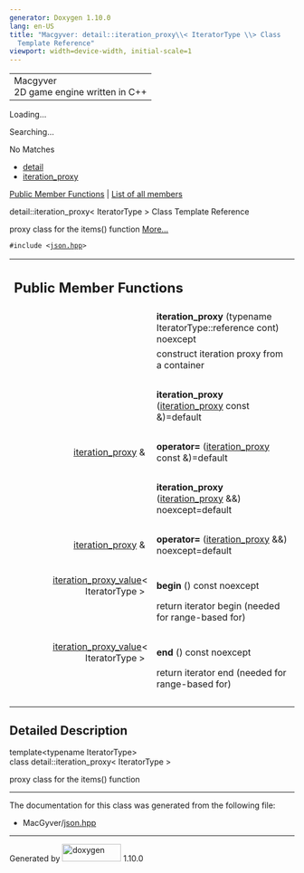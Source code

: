 ```yaml
---
generator: Doxygen 1.10.0
lang: en-US
title: "Macgyver: detail::iteration_proxy\\< IteratorType \\> Class
  Template Reference"
viewport: width=device-width, initial-scale=1
---
```


<div id="top">

<div id="titlearea">

<table data-cellspacing="0" data-cellpadding="0">
<colgroup>
<col style="width: 100%" />
</colgroup>
<tbody>
<tr id="projectrow" class="odd">
<td id="projectalign"><div id="projectname">
Macgyver
</div>
<div id="projectbrief">
2D game engine written in C++
</div></td>
</tr>
</tbody>
</table>

</div>

<div id="main-nav">

</div>

<div id="MSearchSelectWindow"
onmouseover="return searchBox.OnSearchSelectShow()"
onmouseout="return searchBox.OnSearchSelectHide()"
onkeydown="return searchBox.OnSearchSelectKey(event)">

</div>

<div id="MSearchResultsWindow">

<div id="MSearchResults">

<div class="SRPage">

<div id="SRIndex">

<div id="SRResults">

</div>

<div id="Loading" class="SRStatus">

Loading...

</div>

<div id="Searching" class="SRStatus">

Searching...

</div>

<div id="NoMatches" class="SRStatus">

No Matches

</div>

</div>

</div>

</div>

</div>

<div id="nav-path" class="navpath">

- <a href="namespacedetail.html" class="el">detail</a>
- <a href="classdetail_1_1iteration__proxy.html"
  class="el">iteration_proxy</a>

</div>

</div>

<div class="header">

<div class="summary">

[Public Member Functions](#pub-methods) \| [List of all
members](classdetail_1_1iteration__proxy-members.html)

</div>

<div class="headertitle">

<div class="title">

detail::iteration_proxy\< IteratorType \> Class Template Reference

</div>

</div>

</div>

<div class="contents">

proxy class for the items() function [More...](#details)

`#include <`<a href="json_8hpp_source.html" class="el"><code>json.hpp</code></a>`>`

<table class="memberdecls">
<colgroup>
<col style="width: 50%" />
<col style="width: 50%" />
</colgroup>
<tbody>
<tr class="odd heading">
<td colspan="2"><h2 id="public-member-functions"
class="groupheader"><span id="pub-methods"></span> Public Member
Functions</h2></td>
</tr>
<tr id="r_abc711365efc12210a983fba0e39b5811"
class="even memitem:abc711365efc12210a983fba0e39b5811">
<td class="memItemLeft" style="text-align: right;"
data-valign="top"><span id="abc711365efc12210a983fba0e39b5811"></span>
 </td>
<td class="memItemRight"
data-valign="bottom"><strong>iteration_proxy</strong> (typename
IteratorType::reference cont) noexcept</td>
</tr>
<tr class="odd memdesc:abc711365efc12210a983fba0e39b5811">
<td class="mdescLeft"> </td>
<td class="mdescRight">construct iteration proxy from a container<br />
</td>
</tr>
<tr class="even separator:abc711365efc12210a983fba0e39b5811">
<td colspan="2" class="memSeparator"> </td>
</tr>
<tr id="r_a1ccfdd5135a7e29c987c2f111d72cbca"
class="odd memitem:a1ccfdd5135a7e29c987c2f111d72cbca">
<td class="memItemLeft" style="text-align: right;"
data-valign="top"><span id="a1ccfdd5135a7e29c987c2f111d72cbca"></span>
 </td>
<td class="memItemRight"
data-valign="bottom"><strong>iteration_proxy</strong> (<a
href="classdetail_1_1iteration__proxy.html"
class="el">iteration_proxy</a> const &amp;)=default</td>
</tr>
<tr class="even separator:a1ccfdd5135a7e29c987c2f111d72cbca">
<td colspan="2" class="memSeparator"> </td>
</tr>
<tr id="r_ac254d754fa6b280cc35a646a27df131d"
class="odd memitem:ac254d754fa6b280cc35a646a27df131d">
<td class="memItemLeft" style="text-align: right;"
data-valign="top"><span id="ac254d754fa6b280cc35a646a27df131d"></span>
<a href="classdetail_1_1iteration__proxy.html"
class="el">iteration_proxy</a> &amp; </td>
<td class="memItemRight" data-valign="bottom"><strong>operator=</strong>
(<a href="classdetail_1_1iteration__proxy.html"
class="el">iteration_proxy</a> const &amp;)=default</td>
</tr>
<tr class="even separator:ac254d754fa6b280cc35a646a27df131d">
<td colspan="2" class="memSeparator"> </td>
</tr>
<tr id="r_a4d9937abad8e2908f1e81b3b19e4d9db"
class="odd memitem:a4d9937abad8e2908f1e81b3b19e4d9db">
<td class="memItemLeft" style="text-align: right;"
data-valign="top"><span id="a4d9937abad8e2908f1e81b3b19e4d9db"></span>
 </td>
<td class="memItemRight"
data-valign="bottom"><strong>iteration_proxy</strong> (<a
href="classdetail_1_1iteration__proxy.html"
class="el">iteration_proxy</a> &amp;&amp;) noexcept=default</td>
</tr>
<tr class="even separator:a4d9937abad8e2908f1e81b3b19e4d9db">
<td colspan="2" class="memSeparator"> </td>
</tr>
<tr id="r_ae71d01449ab5377bdc414fa717fef563"
class="odd memitem:ae71d01449ab5377bdc414fa717fef563">
<td class="memItemLeft" style="text-align: right;"
data-valign="top"><span id="ae71d01449ab5377bdc414fa717fef563"></span>
<a href="classdetail_1_1iteration__proxy.html"
class="el">iteration_proxy</a> &amp; </td>
<td class="memItemRight" data-valign="bottom"><strong>operator=</strong>
(<a href="classdetail_1_1iteration__proxy.html"
class="el">iteration_proxy</a> &amp;&amp;) noexcept=default</td>
</tr>
<tr class="even separator:ae71d01449ab5377bdc414fa717fef563">
<td colspan="2" class="memSeparator"> </td>
</tr>
<tr id="r_a8d35bb0cd56024e1ab1c7277de32e2ab"
class="odd memitem:a8d35bb0cd56024e1ab1c7277de32e2ab">
<td class="memItemLeft" style="text-align: right;"
data-valign="top"><span id="a8d35bb0cd56024e1ab1c7277de32e2ab"></span>
<a href="classdetail_1_1iteration__proxy__value.html"
class="el">iteration_proxy_value</a>&lt; IteratorType &gt; </td>
<td class="memItemRight" data-valign="bottom"><strong>begin</strong> ()
const noexcept</td>
</tr>
<tr class="even memdesc:a8d35bb0cd56024e1ab1c7277de32e2ab">
<td class="mdescLeft"> </td>
<td class="mdescRight">return iterator begin (needed for range-based
for)<br />
</td>
</tr>
<tr class="odd separator:a8d35bb0cd56024e1ab1c7277de32e2ab">
<td colspan="2" class="memSeparator"> </td>
</tr>
<tr id="r_a1037b697552341a5697fa15ee95250d1"
class="even memitem:a1037b697552341a5697fa15ee95250d1">
<td class="memItemLeft" style="text-align: right;"
data-valign="top"><span id="a1037b697552341a5697fa15ee95250d1"></span>
<a href="classdetail_1_1iteration__proxy__value.html"
class="el">iteration_proxy_value</a>&lt; IteratorType &gt; </td>
<td class="memItemRight" data-valign="bottom"><strong>end</strong> ()
const noexcept</td>
</tr>
<tr class="odd memdesc:a1037b697552341a5697fa15ee95250d1">
<td class="mdescLeft"> </td>
<td class="mdescRight">return iterator end (needed for range-based
for)<br />
</td>
</tr>
<tr class="even separator:a1037b697552341a5697fa15ee95250d1">
<td colspan="2" class="memSeparator"> </td>
</tr>
</tbody>
</table>

<span id="details"></span>

## Detailed Description

<div class="textblock">

<div class="compoundTemplParams">

template\<typename IteratorType\>  
class detail::iteration_proxy\< IteratorType \>

</div>

proxy class for the items() function

</div>

------------------------------------------------------------------------

The documentation for this class was generated from the following file:

- MacGyver/<a href="json_8hpp_source.html" class="el">json.hpp</a>

</div>

------------------------------------------------------------------------

<span class="small">Generated
by [<img src="doxygen.svg" class="footer" width="104" height="31"
alt="doxygen" />](https://www.doxygen.org/index.html) 1.10.0</span>
